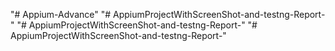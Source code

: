 "# Appium-Advance" 
"# AppiumProjectWithScreenShot-and-testng-Report-" 
"# AppiumProjectWithScreenShot-and-testng-Report-" 
"# AppiumProjectWithScreenShot-and-testng-Report-" 
